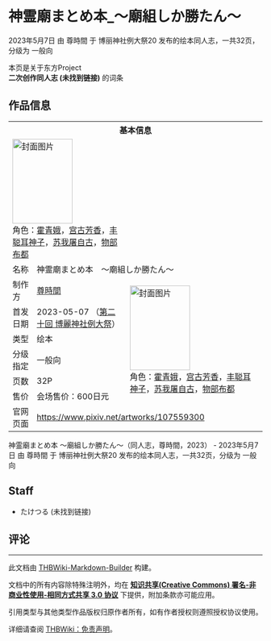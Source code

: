 # 神霊廟まとめ本_～廟組しか勝たん～

<!-- source html: G:\repos\THBWiki-Markdown-Builder\THBWikiMarkdown\Temp\main\e\e9\ns0%3A%E7%A5%9E%E9%9C%8A%E5%BB%9F%E3%81%BE%E3%81%A8%E3%82%81%E6%9C%AC_%EF%BD%9E%E5%BB%9F%E7%B5%84%E3%81%97%E3%81%8B%E5%8B%9D%E3%81%9F%E3%82%93%EF%BD%9E.html -->

2023年5月7日 由 尊時間 于 博丽神社例大祭20 发布的绘本同人志，一共32页，分级为 一般向

本页是关于东方Project  
 **二次创作同人志 (未找到链接)** 的词条

## 作品信息

<table><tbody><tr><th colspan="3">基本信息</th></tr><tr><td class="cover-artwork-mobile" colspan="2"><a href="./文件-神霊廟まとめ本_～廟組しか勝たん～封面.jpg.md" class="image" title="封面图片"><img alt="封面图片" src="https://upload.thwiki.cc/thumb/7/74/%E7%A5%9E%E9%9C%8A%E5%BB%9F%E3%81%BE%E3%81%A8%E3%82%81%E6%9C%AC_%EF%BD%9E%E5%BB%9F%E7%B5%84%E3%81%97%E3%81%8B%E5%8B%9D%E3%81%9F%E3%82%93%EF%BD%9E%E5%B0%81%E9%9D%A2.jpg/119px-%E7%A5%9E%E9%9C%8A%E5%BB%9F%E3%81%BE%E3%81%A8%E3%82%81%E6%9C%AC_%EF%BD%9E%E5%BB%9F%E7%B5%84%E3%81%97%E3%81%8B%E5%8B%9D%E3%81%9F%E3%82%93%EF%BD%9E%E5%B0%81%E9%9D%A2.jpg" decoding="async" loading="lazy" width="119" height="168" srcset="https://upload.thwiki.cc/thumb/7/74/%E7%A5%9E%E9%9C%8A%E5%BB%9F%E3%81%BE%E3%81%A8%E3%82%81%E6%9C%AC_%EF%BD%9E%E5%BB%9F%E7%B5%84%E3%81%97%E3%81%8B%E5%8B%9D%E3%81%9F%E3%82%93%EF%BD%9E%E5%B0%81%E9%9D%A2.jpg/178px-%E7%A5%9E%E9%9C%8A%E5%BB%9F%E3%81%BE%E3%81%A8%E3%82%81%E6%9C%AC_%EF%BD%9E%E5%BB%9F%E7%B5%84%E3%81%97%E3%81%8B%E5%8B%9D%E3%81%9F%E3%82%93%EF%BD%9E%E5%B0%81%E9%9D%A2.jpg 1.5x, https://upload.thwiki.cc/thumb/7/74/%E7%A5%9E%E9%9C%8A%E5%BB%9F%E3%81%BE%E3%81%A8%E3%82%81%E6%9C%AC_%EF%BD%9E%E5%BB%9F%E7%B5%84%E3%81%97%E3%81%8B%E5%8B%9D%E3%81%9F%E3%82%93%EF%BD%9E%E5%B0%81%E9%9D%A2.jpg/237px-%E7%A5%9E%E9%9C%8A%E5%BB%9F%E3%81%BE%E3%81%A8%E3%82%81%E6%9C%AC_%EF%BD%9E%E5%BB%9F%E7%B5%84%E3%81%97%E3%81%8B%E5%8B%9D%E3%81%9F%E3%82%93%EF%BD%9E%E5%B0%81%E9%9D%A2.jpg 2x" data-file-width="2600" data-file-height="3677"></a><div class="cover-char">角色：<a href="./霍青娥.md" title="霍青娥">霍青娥</a>，<a href="./宫古芳香.md" title="宫古芳香">宫古芳香</a>，<a href="./丰聪耳神子.md" title="丰聪耳神子">丰聪耳神子</a>，<a href="./苏我屠自古.md" title="苏我屠自古">苏我屠自古</a>，<a href="./物部布都.md" title="物部布都">物部布都</a></div></td>
</tr><tr><td class="label">名称</td><td colspan="2"> 神霊廟まとめ本　～廟組しか勝たん～ </td></tr><tr><td class="label">制作方</td><td><a href="./尊時間.md" title="尊時間">尊時間</a></td><td class="cover-artwork" rowspan="6" style="min-width:168px;"><a href="./文件-神霊廟まとめ本_～廟組しか勝たん～封面.jpg.md" class="image" title="封面图片"><img alt="封面图片" src="https://upload.thwiki.cc/thumb/7/74/%E7%A5%9E%E9%9C%8A%E5%BB%9F%E3%81%BE%E3%81%A8%E3%82%81%E6%9C%AC_%EF%BD%9E%E5%BB%9F%E7%B5%84%E3%81%97%E3%81%8B%E5%8B%9D%E3%81%9F%E3%82%93%EF%BD%9E%E5%B0%81%E9%9D%A2.jpg/119px-%E7%A5%9E%E9%9C%8A%E5%BB%9F%E3%81%BE%E3%81%A8%E3%82%81%E6%9C%AC_%EF%BD%9E%E5%BB%9F%E7%B5%84%E3%81%97%E3%81%8B%E5%8B%9D%E3%81%9F%E3%82%93%EF%BD%9E%E5%B0%81%E9%9D%A2.jpg" decoding="async" loading="lazy" width="119" height="168" srcset="https://upload.thwiki.cc/thumb/7/74/%E7%A5%9E%E9%9C%8A%E5%BB%9F%E3%81%BE%E3%81%A8%E3%82%81%E6%9C%AC_%EF%BD%9E%E5%BB%9F%E7%B5%84%E3%81%97%E3%81%8B%E5%8B%9D%E3%81%9F%E3%82%93%EF%BD%9E%E5%B0%81%E9%9D%A2.jpg/178px-%E7%A5%9E%E9%9C%8A%E5%BB%9F%E3%81%BE%E3%81%A8%E3%82%81%E6%9C%AC_%EF%BD%9E%E5%BB%9F%E7%B5%84%E3%81%97%E3%81%8B%E5%8B%9D%E3%81%9F%E3%82%93%EF%BD%9E%E5%B0%81%E9%9D%A2.jpg 1.5x, https://upload.thwiki.cc/thumb/7/74/%E7%A5%9E%E9%9C%8A%E5%BB%9F%E3%81%BE%E3%81%A8%E3%82%81%E6%9C%AC_%EF%BD%9E%E5%BB%9F%E7%B5%84%E3%81%97%E3%81%8B%E5%8B%9D%E3%81%9F%E3%82%93%EF%BD%9E%E5%B0%81%E9%9D%A2.jpg/237px-%E7%A5%9E%E9%9C%8A%E5%BB%9F%E3%81%BE%E3%81%A8%E3%82%81%E6%9C%AC_%EF%BD%9E%E5%BB%9F%E7%B5%84%E3%81%97%E3%81%8B%E5%8B%9D%E3%81%9F%E3%82%93%EF%BD%9E%E5%B0%81%E9%9D%A2.jpg 2x" data-file-width="2600" data-file-height="3677"></a><div class="cover-char">角色：<a href="./霍青娥.md" title="霍青娥">霍青娥</a>，<a href="./宫古芳香.md" title="宫古芳香">宫古芳香</a>，<a href="./丰聪耳神子.md" title="丰聪耳神子">丰聪耳神子</a>，<a href="./苏我屠自古.md" title="苏我屠自古">苏我屠自古</a>，<a href="./物部布都.md" title="物部布都">物部布都</a></div></td>
</tr><tr><td class="label">首发日期</td><td>2023-05-07&#160;（<a href="/展会作品列表?e=%E5%8D%9A%E4%B8%BD%E7%A5%9E%E7%A4%BE%E4%BE%8B%E5%A4%A7%E7%A5%AD%2320">第二十回 博麗神社例大祭</a>）</td></tr><tr><td class="label">类型</td><td>绘本</td></tr><tr><td class="label">分级指定</td><td>一般向</td></tr><tr><td class="label">页数</td><td>32P</td></tr><tr><td class="label">售价</td><td>会场售价：600日元</td></tr>
<tr><td class="label">官网页面</td><td colspan="2"><a rel="nofollow" class="external free" href="https://www.pixiv.net/artworks/107559300">https://www.pixiv.net/artworks/107559300</a></td></tr></tbody></table>

神霊廟まとめ本 ～廟組しか勝たん～（同人志，尊時間，2023） - 2023年5月7日 由 尊時間 于 博丽神社例大祭20 发布的绘本同人志，一共32页，分级为 一般向

## Staff
- たけつる (未找到链接)


## 评论




---

此文档由 [THBWiki-Markdown-Builder](https://github.com/Delsin-Yu/THBWiki-Markdown-Builder) 构建。

文档中的所有内容除特殊注明外，均在 [**知识共享(Creative Commons) 署名-非商业性使用-相同方式共享 3.0 协议**](https://creativecommons.org/licenses/by-sa/3.0/deed.zh-hans) 下提供，附加条款亦可能应用。

引用类型与其他类型作品版权归原作者所有，如有作者授权则遵照授权协议使用。

详细请查阅 [THBWiki：免责声明](https://thbwiki.cc/THBWiki:%E5%85%8D%E8%B4%A3%E5%A3%B0%E6%98%8E)。

